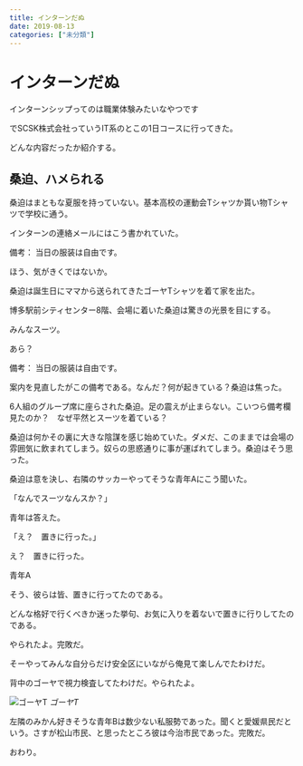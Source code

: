 ```yaml
---
title: インターンだぬ
date: 2019-08-13
categories: ["未分類"]
---
```


# インターンだぬ

インターンシップってのは職業体験みたいなやつです

でSCSK株式会社っていうIT系のとこの1日コースに行ってきた。

どんな内容だったか紹介する。

## 桑迫、ハメられる

桑迫はまともな夏服を持っていない。基本高校の運動会Tシャツか貰い物Tシャツで学校に通う。

インターンの連絡メールにはこう書かれていた。

備考： 当日の服装は自由です。

ほう、気がきくではないか。

桑迫は誕生日にママから送られてきたゴーヤTシャツを着て家を出た。

博多駅前シティセンター8階、会場に着いた桑迫は驚きの光景を目にする。

みんなスーツ。

あら？

備考： 当日の服装は自由です。

案内を見直したがこの備考である。なんだ？何が起きている？桑迫は焦った。

6人組のグループ席に座らされた桑迫。足の震えが止まらない。こいつら備考欄見たのか？　なぜ平然とスーツを着ている？

桑迫は何かその裏に大きな陰謀を感じ始めていた。ダメだ、このままでは会場の雰囲気に飲まれてしまう。奴らの思惑通りに事が運ばれてしまう。桑迫はそう思った。

桑迫は意を決し、右隣のサッカーやってそうな青年Aにこう聞いた。

「なんでスーツなんスか？」

青年は答えた。

「え？　置きに行った。」

え？　置きに行った。

青年A

そう、彼らは皆、置きに行ってたのである。

どんな格好で行くべきか迷った挙句、お気に入りを着ないで置きに行りしてたのである。

やられたよ。完敗だ。

そーやってみんな自分らだけ安全区にいながら俺見て楽しんでたわけだ。

背中のゴーヤで視力検査してたわけだ。やられたよ。

![ゴーヤT](https://chankuwa.com/wp-content/uploads/2019/08/IMG_1731-e1565704865492-768x1024.jpg)
*ゴーヤT*

左隣のみかん好きそうな青年Bは数少ない私服勢であった。聞くと愛媛県民だという。さすが松山市民、と思ったところ彼は今治市民であった。完敗だ。

おわり。